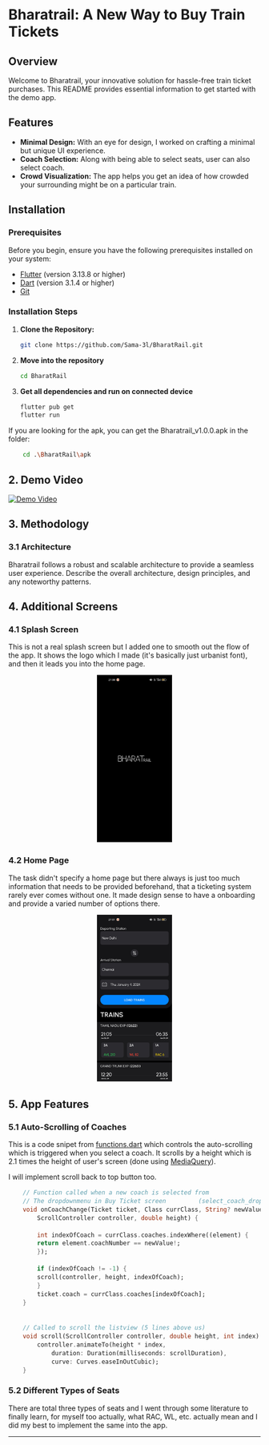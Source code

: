 # Bharatrail: A New Way to Buy Train Tickets

## Overview

Welcome to Bharatrail, your innovative solution for hassle-free train ticket purchases. This README provides essential information to get started with the demo app.

## Features

- **Minimal Design:** With an eye for design, I worked on crafting a minimal but unique UI experience.
- **Coach Selection:** Along with being able to select seats, user can also select coach.
- **Crowd Visualization:** The app helps you get an idea of how crowded your surrounding might be on a particular train.

## Installation

### Prerequisites

Before you begin, ensure you have the following prerequisites installed on your system:

- [Flutter](https://flutter.dev/docs/get-started/install) (version 3.13.8 or higher)
- [Dart](https://dart.dev/get-dart) (version 3.1.4 or higher)
- [Git](https://git-scm.com/book/en/v2/Getting-Started-Installing-Git)  

### Installation Steps

1. **Clone the Repository:**
   ```bash
   git clone https://github.com/Sama-3l/BharatRail.git

2. **Move into the repository**
   ```bash
   cd BharatRail

3. **Get all dependencies and run on connected device**
   ```bash
   flutter pub get
   flutter run

If you are looking for the apk, you can get the Bharatrail_v1.0.0.apk in the folder:
```bash
    cd .\BharatRail\apk
```

## 2. Demo Video

[![Demo Video](https://img.youtube.com/vi/sYhKiPzGPYc/0.jpg)](https://www.youtube.com/watch?v=sYhKiPzGPYc)

## 3. Methodology

### 3.1 Architecture

Bharatrail follows a robust and scalable architecture to provide a seamless user experience. Describe the overall architecture, design principles, and any noteworthy patterns.

## 4. Additional Screens

### 4.1 Splash Screen

This is not a real splash screen but I added one to smooth out the flow of the app. It shows the logo which I made (it's basically just urbanist font), and then it leads you into the home page.

<div style="text-align:center">
<img src="https://github.com/Sama-3l/BharatRail/blob/master/ReadmeImages/splashScreen.jpg?raw=true" alt="Splash-Screen" width="150"/>
</div>

### 4.2 Home Page

The task didn't specify a home page but there always is just too much information that needs to be provided beforehand, that a ticketing system rarely ever comes without one. It made design sense to have a onboarding and provide a varied number of options there.

<div style="text-align:center">
<img src="https://github.com/Sama-3l/BharatRail/blob/master/ReadmeImages/home_screen.jpg?raw=true" alt="Splash-Screen" width="150"/>
</div>

## 5. App Features

### 5.1 Auto-Scrolling of Coaches

This is a code snipet from [functions.dart](https://github.com/Sama-3l/BharatRail/blob/master/lib/functions/functions.dart) which controls the auto-scrolling which is triggered when you select a coach. It scrolls by a height which is 2.1 times the height of user's screen (done using [MediaQuery](https://api.flutter.dev/flutter/widgets/MediaQuery-class.html)).

I will implement scroll back to top button too.
```dart
    // Function called when a new coach is selected from
    // The dropdownmenu in Buy Ticket screen         (select_coach_drop_down.dart)
    void onCoachChange(Ticket ticket, Class currClass, String? newValue,
        ScrollController controller, double height) {

        int indexOfCoach = currClass.coaches.indexWhere((element) {
        return element.coachNumber == newValue!;
        });

        if (indexOfCoach != -1) {
        scroll(controller, height, indexOfCoach);
        }
        ticket.coach = currClass.coaches[indexOfCoach];
    }


    // Called to scroll the listview (5 lines above us)
    void scroll(ScrollController controller, double height, int index) async {
        controller.animateTo(height * index,
            duration: Duration(milliseconds: scrollDuration),
            curve: Curves.easeInOutCubic);
    }
```

### 5.2 Different Types of Seats

There are total three types of seats and I went through some literature to finally learn, for myself too actually, what RAC, WL, etc. actually mean and I did my best to implement the same into the app.

---